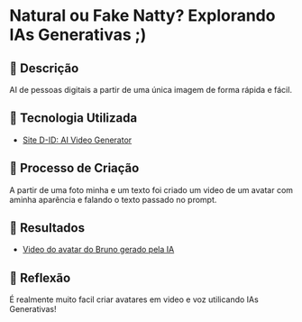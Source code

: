 # Natural ou Fake Natty? Explorando IAs Generativas ;)



## 📒 Descrição
AI de pessoas digitais a partir de uma única imagem de forma rápida e fácil.

## 🤖 Tecnologia Utilizada
- [Site D-ID: AI Video Generator](https://www.d-id.com/)

## 🧐 Processo de Criação
A partir de uma foto minha e um texto foi criado um video de um avatar com aminha aparência e falando o texto passado no prompt.

## 🚀 Resultados
- [Video do avatar do Bruno gerado pela IA](https://studio.d-id.com/share?id=d6f1962b6fd7a21da2d299018be89625&utm_source=copy)
## 💭 Reflexão
É realmente muito facil criar avatares em video e voz utilicando IAs Generativas!
```

